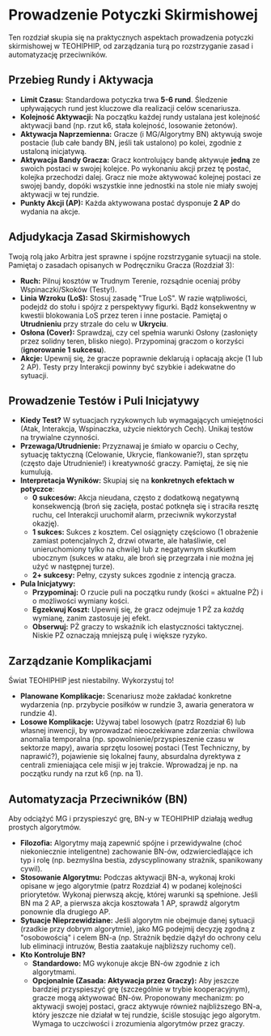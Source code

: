 # Prowadzenie Potyczki Skirmishowej

Ten rozdział skupia się na praktycznych aspektach prowadzenia potyczki skirmishowej w TEOHIPHIP, od zarządzania turą po rozstrzyganie zasad i automatyzację przeciwników.

## Przebieg Rundy i Aktywacja

* **Limit Czasu:** Standardowa potyczka trwa **5-6 rund**. Śledzenie upływających rund jest kluczowe dla realizacji celów scenariusza.
* **Kolejność Aktywacji:** Na początku każdej rundy ustalana jest kolejność aktywacji band (np. rzut k6, stała kolejność, losowanie żetonów).
* **Aktywacja Naprzemienna:** Gracze (i MG/Algorytmy BN) aktywują swoje postacie (lub całe bandy BN, jeśli tak ustalono) po kolei, zgodnie z ustaloną inicjatywą.
* **Aktywacja Bandy Gracza:** Gracz kontrolujący bandę aktywuje **jedną** ze swoich postaci w swojej kolejce. Po wykonaniu akcji przez tę postać, kolejka przechodzi dalej. Gracz nie może aktywować kolejnej postaci ze swojej bandy, dopóki wszystkie inne jednostki na stole nie miały swojej aktywacji w tej rundzie.
* **Punkty Akcji (AP):** Każda aktywowana postać dysponuje **2 AP** do wydania na akcje.

## Adjudykacja Zasad Skirmishowych

Twoją rolą jako Arbitra jest sprawne i spójne rozstrzyganie sytuacji na stole. Pamiętaj o zasadach opisanych w Podręczniku Gracza (Rozdział 3):

* **Ruch:** Pilnuj kosztów w Trudnym Terenie, rozsądnie oceniaj próby Wspinaczki/Skoków (Testy!).
* **Linia Wzroku (LoS):** Stosuj zasadę "True LoS". W razie wątpliwości, podejdź do stołu i spójrz z perspektywy figurki. Bądź konsekwentny w kwestii blokowania LoS przez teren i inne postacie. Pamiętaj o **Utrudnieniu** przy strzale do celu w **Ukryciu**.
* **Osłona (Cover):** Sprawdzaj, czy cel spełnia warunki Osłony (zasłonięty przez solidny teren, blisko niego). Przypominaj graczom o korzyści (**ignorowanie 1 sukcesu**).
* **Akcje:** Upewnij się, że gracze poprawnie deklarują i opłacają akcje (1 lub 2 AP). Testy przy Interakcji powinny być szybkie i adekwatne do sytuacji.

## Prowadzenie Testów i Puli Inicjatywy

* **Kiedy Test?** W sytuacjach ryzykownych lub wymagających umiejętności (Atak, Interakcja, Wspinaczka, użycie niektórych Cech). Unikaj testów na trywialne czynności.
* **Przewaga/Utrudnienie:** Przyznawaj je śmiało w oparciu o Cechy, sytuację taktyczną (Celowanie, Ukrycie, flankowanie?), stan sprzętu (często daje Utrudnienie!) i kreatywność graczy. Pamiętaj, że się nie kumulują.
* **Interpretacja Wyników:** Skupiaj się na **konkretnych efektach w potyczce**:
    * **0 sukcesów:** Akcja nieudana, często z dodatkową negatywną konsekwencją (broń się zacięła, postać potknęła się i straciła resztę ruchu, cel Interakcji uruchomił alarm, przeciwnik wykorzystał okazję).
    * **1 sukces:** Sukces z kosztem. Cel osiągnięty częściowo (1 obrażenie zamiast potencjalnych 2, drzwi otwarte, ale hałaśliwie, cel unieruchomiony tylko na chwilę) lub z negatywnym skutkiem ubocznym (sukces w ataku, ale broń się przegrzała i nie można jej użyć w następnej turze).
    * **2+ sukcesy:** Pełny, czysty sukces zgodnie z intencją gracza.
* **Pula Inicjatywy:**
    * **Przypominaj:** O rzucie puli na początku rundy (kości = aktualne PŻ) i o możliwości wymiany kości.
    * **Egzekwuj Koszt:** Upewnij się, że gracz odejmuje 1 PŻ za *każdą* wymianę, zanim zastosuje jej efekt.
    * **Obserwuj:** PŻ graczy to wskaźnik ich elastyczności taktycznej. Niskie PŻ oznaczają mniejszą pulę i większe ryzyko.

## Zarządzanie Komplikacjami

Świat TEOHIPHIP jest niestabilny. Wykorzystuj to!
* **Planowane Komplikacje:** Scenariusz może zakładać konkretne wydarzenia (np. przybycie posiłków w rundzie 3, awaria generatora w rundzie 4).
* **Losowe Komplikacje:** Używaj tabel losowych (patrz Rozdział 6) lub własnej inwencji, by wprowadzać nieoczekiwane zdarzenia: chwilowa anomalia temporalna (np. spowolnienie/przyspieszenie czasu w sektorze mapy), awaria sprzętu losowej postaci (Test Techniczny, by naprawić?), pojawienie się lokalnej fauny, absurdalna dyrektywa z centrali zmieniająca cele misji w jej trakcie. Wprowadzaj je np. na początku rundy na rzut k6 (np. na 1).

## Automatyzacja Przeciwników (BN)

Aby odciążyć MG i przyspieszyć grę, BN-y w TEOHIPHIP działają według prostych algorytmów.

* **Filozofia:** Algorytmy mają zapewnić spójne i przewidywalne (choć niekoniecznie inteligentne) zachowanie BN-ów, odzwierciedlające ich typ i rolę (np. bezmyślna bestia, zdyscyplinowany strażnik, spanikowany cywil).
* **Stosowanie Algorytmu:** Podczas aktywacji BN-a, wykonaj kroki opisane w jego algorytmie (patrz Rozdział 4) w podanej kolejności priorytetów. Wykonaj pierwszą akcję, której warunki są spełnione. Jeśli BN ma 2 AP, a pierwsza akcja kosztowała 1 AP, sprawdź algorytm ponownie dla drugiego AP.
* **Sytuacje Nieprzewidziane:** Jeśli algorytm nie obejmuje danej sytuacji (rzadkie przy dobrym algorytmie), jako MG podejmij decyzję zgodną z "osobowością" i celem BN-a (np. Strażnik będzie dążył do ochrony celu lub eliminacji intruzów, Bestia zaatakuje najbliższy ruchomy cel).
* **Kto Kontroluje BN?**
    * **Standardowo:** MG wykonuje akcje BN-ów zgodnie z ich algorytmami.
    * **Opcjonalnie (Zasada: Aktywacja przez Graczy):** Aby jeszcze bardziej przyspieszyć grę (szczególnie w trybie kooperacyjnym), gracze mogą aktywować BN-ów. Proponowany mechanizm: po aktywacji swojej postaci, gracz aktywuje również najbliższego BN-a, który jeszcze nie działał w tej rundzie, ściśle stosując jego algorytm. Wymaga to uczciwości i zrozumienia algorytmów przez graczy.
